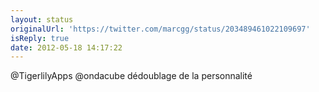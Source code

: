 ```yaml
---
layout: status
originalUrl: 'https://twitter.com/marcgg/status/203489461022109697'
isReply: true
date: 2012-05-18 14:17:22
---
```


@TigerlilyApps @ondacube dédoublage de la personnalité

